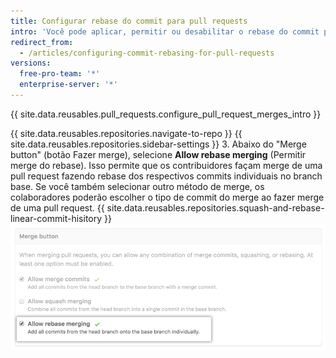 ```yaml
---
title: Configurar rebase do commit para pull requests
intro: 'Você pode aplicar, permitir ou desabilitar o rebase do commit para todos os merges da pull request no {{ site.data.variables.product.product_location }} do seu repositório.'
redirect_from:
  - /articles/configuring-commit-rebasing-for-pull-requests
versions:
  free-pro-team: '*'
  enterprise-server: '*'
---
```


{{ site.data.reusables.pull_requests.configure_pull_request_merges_intro }}

{{ site.data.reusables.repositories.navigate-to-repo }}
{{ site.data.reusables.repositories.sidebar-settings }}
3. Abaixo do "Merge button" (botão Fazer merge), selecione **Allow rebase merging** (Permitir merge do rebase). Isso permite que os contribuidores façam merge de uma pull request fazendo rebase dos respectivos commits individuais no branch base. Se você também selecionar outro método de merge, os colaboradores poderão escolher o tipo de commit do merge ao fazer merge de uma pull request. {{ site.data.reusables.repositories.squash-and-rebase-linear-commit-hisitory }} ![Commits com rebase da pull request](/assets/images/help/repository/pr-merge-rebase.png)
